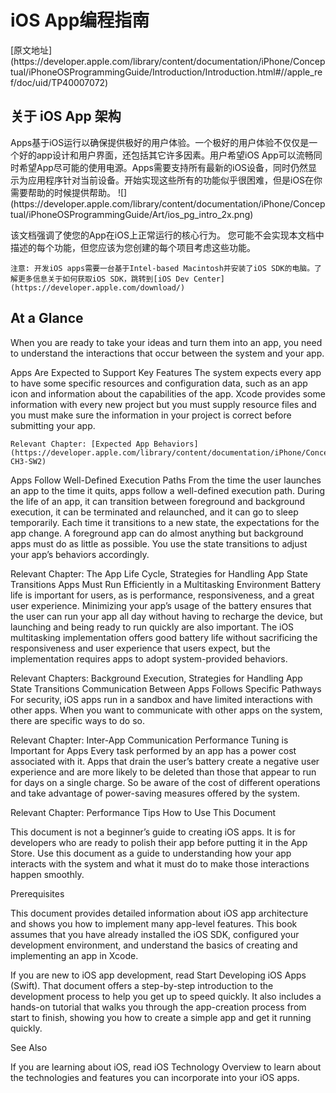 <h1>iOS App编程指南</h1>
[原文地址](https://developer.apple.com/library/content/documentation/iPhone/Conceptual/iPhoneOSProgrammingGuide/Introduction/Introduction.html#//apple_ref/doc/uid/TP40007072)
<h2>关于 iOS App 架构</h2>
Apps基于iOS运行以确保提供极好的用户体验。一个极好的用户体验不仅仅是一个好的app设计和用户界面，还包括其它许多因素。用户希望iOS App可以流畅同时希望App尽可能的使用电源。Apps需要支持所有最新的iOS设备，同时仍然显示为应用程序针对当前设备。开始实现这些所有的功能似乎很困难，但是iOS在你需要帮助的时候提供帮助。
![](https://developer.apple.com/library/content/documentation/iPhone/Conceptual/iPhoneOSProgrammingGuide/Art/ios_pg_intro_2x.png)

该文档强调了使您的App在iOS上正常运行的核心行为。 您可能不会实现本文档中描述的每个功能，但您应该为您创建的每个项目考虑这些功能。

```
注意: 开发iOS apps需要一台基于Intel-based Macintosh并安装了iOS SDK的电脑。了解更多信息关于如何获取iOS SDK，跳转到[iOS Dev Center](https://developer.apple.com/download/)
```
<h2>At a Glance</h2>

When you are ready to take your ideas and turn them into an app, you need to understand the interactions that occur between the system and your app.

Apps Are Expected to Support Key Features
The system expects every app to have some specific resources and configuration data, such as an app icon and information about the capabilities of the app. Xcode provides some information with every new project but you must supply resource files and you must make sure the information in your project is correct before submitting your app.

```
Relevant Chapter: [Expected App Behaviors](https://developer.apple.com/library/content/documentation/iPhone/Conceptual/iPhoneOSProgrammingGuide/ExpectedAppBehaviors/ExpectedAppBehaviors.html#//apple_ref/doc/uid/TP40007072-CH3-SW2)
```
Apps Follow Well-Defined Execution Paths
From the time the user launches an app to the time it quits, apps follow a well-defined execution path. During the life of an app, it can transition between foreground and background execution, it can be terminated and relaunched, and it can go to sleep temporarily. Each time it transitions to a new state, the expectations for the app change. A foreground app can do almost anything but background apps must do as little as possible. You use the state transitions to adjust your app’s behaviors accordingly.

Relevant Chapter: The App Life Cycle, Strategies for Handling App State Transitions
Apps Must Run Efficiently in a Multitasking Environment
Battery life is important for users, as is performance, responsiveness, and a great user experience. Minimizing your app’s usage of the battery ensures that the user can run your app all day without having to recharge the device, but launching and being ready to run quickly are also important. The iOS multitasking implementation offers good battery life without sacrificing the responsiveness and user experience that users expect, but the implementation requires apps to adopt system-provided behaviors.

Relevant Chapters: Background Execution, Strategies for Handling App State Transitions
Communication Between Apps Follows Specific Pathways
For security, iOS apps run in a sandbox and have limited interactions with other apps. When you want to communicate with other apps on the system, there are specific ways to do so.

Relevant Chapter: Inter-App Communication
Performance Tuning is Important for Apps
Every task performed by an app has a power cost associated with it. Apps that drain the user’s battery create a negative user experience and are more likely to be deleted than those that appear to run for days on a single charge. So be aware of the cost of different operations and take advantage of power-saving measures offered by the system.

Relevant Chapter: Performance Tips
How to Use This Document

This document is not a beginner’s guide to creating iOS apps. It is for developers who are ready to polish their app before putting it in the App Store. Use this document as a guide to understanding how your app interacts with the system and what it must do to make those interactions happen smoothly.

Prerequisites

This document provides detailed information about iOS app architecture and shows you how to implement many app-level features. This book assumes that you have already installed the iOS SDK, configured your development environment, and understand the basics of creating and implementing an app in Xcode.

If you are new to iOS app development, read Start Developing iOS Apps (Swift). That document offers a step-by-step introduction to the development process to help you get up to speed quickly. It also includes a hands-on tutorial that walks you through the app-creation process from start to finish, showing you how to create a simple app and get it running quickly.

See Also

If you are learning about iOS, read iOS Technology Overview to learn about the technologies and features you can incorporate into your iOS apps.




